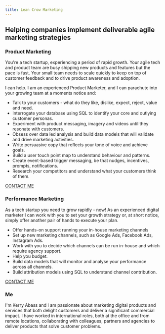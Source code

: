 ```yaml
---
title: Lean Crow Marketing
---
```

<div class="hero">
    <h2>Helping companies implement deliverable agile marketing strategies</h2>
</div>

<div class="section">

  <div class="section-content">

  </div>

</div>
<div id="product" class="section">
    <div class="section-content">
        <h3>Product Marketing</h3>
        <p>You're a tech startup, experiencing a period of rapid growth. Your agile tech and product team are busy shipping new products and features but the pace is fast. Your small team needs to scale quickly to keep on top of customer feedback and to drive product awareness and adoption.</p>
        <p>I can help. I am an experienced Product Marketer, and I can parachute into your growing team at a moments notice and:</p>
        <ul>
          <li>Talk to your customers - what do they like, dislike, expect, reject, value and need.</li><li>Interrogate your database using SQL to identify your core and outlying customer personas.</li>
          <li>Experiment with product messaging, imagery and videos until they resonate with customers.</li>
          <li>Obsess over data led analysis and build data models that will validate and drive marketing activities.</li>
          <li>Write persuasive copy that reflects your tone of voice and achieve goals.</li>
          <li>Build a user touch point map to understand behaviour and patterns.</li>
          <li>Create event-based trigger messaging, be that nudges, incentives, prompts, notifications.</li>
          <li>Research your competitors and understand what your customers think of them.</li>
        </ul>

  <div class="center"><a href="/contact-me" class="button">CONTACT ME</a></div>
</div>
<div id="performance" class="section">
    <div class="section-content">
        <h3>Performance Marketing</h3>
        <p>As a tech startup you need to grow rapidly - now! As an experienced digital marketer I can work with you to set your growth strategy or, at short notice, simply offer another pair of hands to execute your plan.</p>

<ul>

<li>Offer hands-on support running your in-house marketing channels</li>

<li>Set up new marketing channels, such as Google Ads, Facebook Ads, Instagram Ads.</li>

<li>Work with you to decide which channels can be run in-house and which require agency support.</li>

<li>Help you budget.</li>

<li>Build data models that will monitor and analyse your performance across all channels.</li>

<li>Build attribution models using SQL to understand channel contribution.</li>
    </ul>

  <div class="center"><a href="/contact-me" class="button">CONTACT ME</a></div>

</div>
</div>
<div id="me" class="section">
    <div class="section-content">
        <h3>Me</h3>
        <p>I'm Kerry Abass and I am passionate about marketing digital products and services that both delight customers and deliver a significant commercial impact. I have worked in international roles, both at the office and from remote locations, collaborating with colleagues, partners and agencies to deliver products that solve customer problems.  </p>
        </div>
        </div>
